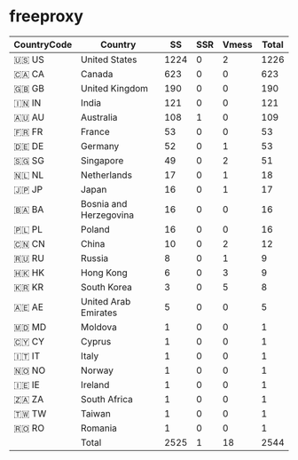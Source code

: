 # freeproxy

|CountryCode|Country|SS|SSR|Vmess|Total|
|  ----  | ----  |  ----  | ----  |  ----  | ----  |
|🇺🇸 US|United States|1224|0|2|1226|
|🇨🇦 CA|Canada|623|0|0|623|
|🇬🇧 GB|United Kingdom|190|0|0|190|
|🇮🇳 IN|India|121|0|0|121|
|🇦🇺 AU|Australia|108|1|0|109|
|🇫🇷 FR|France|53|0|0|53|
|🇩🇪 DE|Germany|52|0|1|53|
|🇸🇬 SG|Singapore|49|0|2|51|
|🇳🇱 NL|Netherlands|17|0|1|18|
|🇯🇵 JP|Japan|16|0|1|17|
|🇧🇦 BA|Bosnia and Herzegovina|16|0|0|16|
|🇵🇱 PL|Poland|16|0|0|16|
|🇨🇳 CN|China|10|0|2|12|
|🇷🇺 RU|Russia|8|0|1|9|
|🇭🇰 HK|Hong Kong|6|0|3|9|
|🇰🇷 KR|South Korea|3|0|5|8|
|🇦🇪 AE|United Arab Emirates|5|0|0|5|
|🇲🇩 MD|Moldova|1|0|0|1|
|🇨🇾 CY|Cyprus|1|0|0|1|
|🇮🇹 IT|Italy|1|0|0|1|
|🇳🇴 NO|Norway|1|0|0|1|
|🇮🇪 IE|Ireland|1|0|0|1|
|🇿🇦 ZA|South Africa|1|0|0|1|
|🇹🇼 TW|Taiwan|1|0|0|1|
|🇷🇴 RO|Romania|1|0|0|1|
||Total|2525|1|18|2544|
